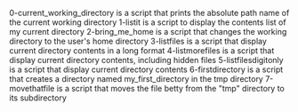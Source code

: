 0-current_working_directory is a script that prints the absolute path name of the current working directory
1-listit is a script to display the contents list of my current directory
2-bring_me_home is a script that changes the working directory to the user's home directory
3-listfiles is a script that display current directory contents in a long format
4-listmorefiles is a script that display current directory contents, including hidden files
5-listfilesdigitonly is a script that display current directory contents
6-firstdirectory is a script that creates a directory named my_first_directory in the tmp directory
7-movethatfile is a script that moves the file betty from the "tmp" directory to its subdirectory
